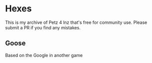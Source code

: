 # Hexes
This is my archive of Petz 4 lnz that's free for community use. Please submit a PR if you find any mistakes.


## Goose
Based on the Google in another game
